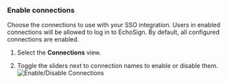 ### Enable connections

Choose the connections to use with your SSO integration. Users in enabled connections will be allowed to log in to EchoSign. By default, all configured connections are enabled.

1. Select the **Connections** view.

2. Toggle the sliders next to connection names to enable or disable them.
![Enable/Disable Connections](https://auth0.com/docs/media/articles/dashboard/sso-integrations/settings-connections-echosign.png)
